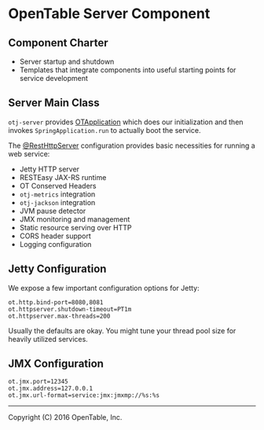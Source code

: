 OpenTable Server Component
==========================

Component Charter
-----------------

* Server startup and shutdown
* Templates that integrate components into useful starting points for service development

Server Main Class
-----------------

`otj-server` provides [OTApplication](https://github.com/opentable/otj-server/blob/master/server/src/main/java/com/opentable/server/OTApplication.java)
which does our initialization and then invokes `SpringApplication.run` to actually boot the service.

The [@RestHttpServer](https://github.com/opentable/otj-server/blob/master/server/src/main/java/com/opentable/server/RestHttpServer.java)
configuration provides basic necessities for running a web service:

* Jetty HTTP server
* RESTEasy JAX-RS runtime
* OT Conserved Headers
* `otj-metrics` integration
* `otj-jackson` integration
* JVM pause detector
* JMX monitoring and management
* Static resource serving over HTTP
* CORS header support
* Logging configuration

Jetty Configuration
-------------------

We expose a few important configuration options for Jetty:

```
ot.http.bind-port=8080,8081
ot.httpserver.shutdown-timeout=PT1m
ot.httpserver.max-threads=200
```

Usually the defaults are okay.  You might tune your thread pool size for heavily utilized services.

JMX Configuration
-----------------

```
ot.jmx.port=12345
ot.jmx.address=127.0.0.1
ot.jmx.url-format=service:jmx:jmxmp://%s:%s
```

----
Copyright (C) 2016 OpenTable, Inc.
